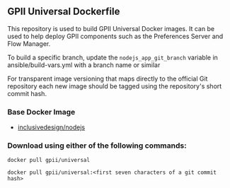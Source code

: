 ## GPII Universal Dockerfile


This repository is used to build GPII Universal Docker images. It can be used to help deploy GPII components such as the Preferences Server and Flow Manager.

To build a specific branch, update the `nodejs_app_git_branch` variable in ansible/build-vars.yml with a branch name or similar

For transparent image versioning that maps directly to the official Git repository each new image should be tagged using the repository's short commit hash.


### Base Docker Image

* [inclusivedesign/nodejs](https://registry.hub.docker.com/u/inclusivedesign/nodejs/)

### Download using either of the following commands:

    docker pull gpii/universal

    docker pull gpii/universal:<first seven characters of a git commit hash>
